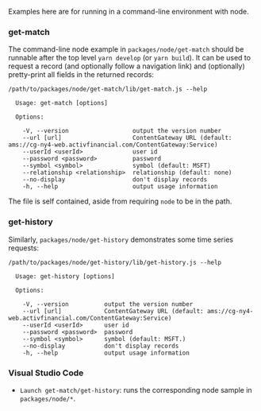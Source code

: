 Examples here are for running in a command-line environment with node.

### get-match

The command-line node example in `packages/node/get-match` should be runnable after the top level `yarn develop` (or `yarn build`). It can be used to request a record (and optionally follow a navigation link) and (optionally) pretty-print all fields in the returned records:

```
/path/to/packages/node/get-match/lib/get-match.js --help

  Usage: get-match [options]

  Options:

    -V, --version                  output the version number
    --url [url]                    ContentGateway URL (default: ams://cg-ny4-web.activfinancial.com/ContentGateway:Service)
    --userId <userId>              user id
    --password <password>          password
    --symbol <symbol>              symbol (default: MSFT)
    --relationship <relationship>  relationship (default: none)
    --no-display                   don't display records
    -h, --help                     output usage information
```

The file is self contained, aside from requiring `node` to be in the path.

### get-history

Similarly, `packages/node/get-history` demonstrates some time series requests:
```
/path/to/packages/node/get-history/lib/get-history.js --help

  Usage: get-history [options]

  Options:

    -V, --version          output the version number
    --url [url]            ContentGateway URL (default: ams://cg-ny4-web.activfinancial.com/ContentGateway:Service)
    --userId <userId>      user id
    --password <password>  password
    --symbol <symbol>      symbol (default: MSFT.)
    --no-display           don't display records
    -h, --help             output usage information
```

### Visual Studio Code

* `Launch get-match/get-history`: runs the corresponding node sample in `packages/node/*`.
